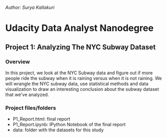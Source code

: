 *Author: Surya Kallakuri*

# Udacity Data Analyst Nanodegree

## Project 1: Analyzing The NYC Subway Dataset

### Overview

In this project, we look at the NYC Subway data and figure out if more people ride the subway when it is raining versus when it is not raining. We will wrangle the NYC subway data, use statistical methods and data visualization to draw an interesting conclusion about the subway dataset that we've analyzed.

### Project files/folders

- P1_Report.html: final report
- P1_Report.ipynb: IPython Notebook of the final report
- data: folder with the datasets for this study

